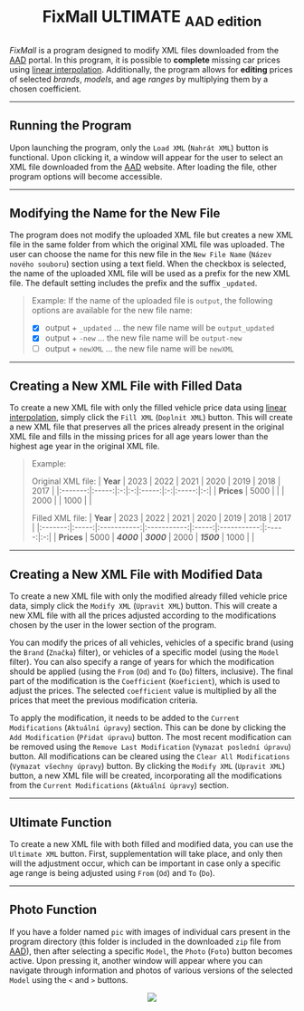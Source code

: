 # <p style="text-align: center;">FixMall ULTIMATE <sub>AAD edition</sub><p>

_FixMall_ is a program designed to modify XML files downloaded from the [AAD](https://www.aad.sk/) portal. In this program, it is possible to __complete__ missing car prices using [linear interpolation](https://en.wikipedia.org/wiki/Linear_interpolation). Additionally, the program allows for __editing__ prices of selected _brands_, _models_, and age _ranges_ by multiplying them by a chosen coefficient.

---

## Running the Program

Upon launching the program, only the `Load XML` (`Nahrát XML`) button is functional. Upon clicking it, a window will appear for the user to select an XML file downloaded from the [AAD](https://www.aad.sk/) website. After loading the file, other program options will become accessible.


---

## Modifying the Name for the New File

The program does not modify the uploaded XML file but creates a new XML file in the same folder from which the original XML file was uploaded. The user can choose the name for this new file in the `New File Name` (`Název nového souboru`) section using a text field. When the checkbox is selected, the name of the uploaded XML file will be used as a prefix for the new XML file. The default setting includes the prefix and the suffix `_updated`.

> Example: If the name of the uploaded file is `output`, the following options are available for the new file name:
> - [x] output + `_updated` ... the new file name will be `output_updated`
> - [x] output + `-new` ... the new file name will be `output-new`
> - [ ] output + `newXML` ... the new file name will be `newXML`

---

## Creating a New XML File with Filled Data

To create a new XML file with only the filled vehicle price data using [linear interpolation](https://en.wikipedia.org/wiki/Linear_interpolation), simply click the `Fill XML` (`Doplnit XML`) button. This will create a new XML file that preserves all the prices already present in the original XML file and fills in the missing prices for all age years lower than the highest age year in the original XML file.

> Example:
>
> Original XML file:
> | **Year** |   2023   | 2022 | 2021 |   2020   | 2019 |   2018   | 2017 |
> |:-------:|:-----:|:-:|:-:|:-----:|:-:|:-----:|:-:|
> | **Prices** | 5000 |   |   | 2000 |   | 1000 |   |
>
> Filled XML file:
> | **Year** |   2023   | 2022 | 2021 |   2020   | 2019 |   2018   | 2017 |
> |:-------:|:-----:|:-----------:|:-----------:|:-----:|:-----------:|:-----:|:-:|
> | **Prices** | 5000 | **_4000_** | **_3000_** | 2000 | **_1500_** | 1000 |   |

---


## Creating a New XML File with Modified Data

To create a new XML file with only the modified already filled vehicle price data, simply click the `Modify XML` (`Upravit XML`) button. This will create a new XML file with all the prices adjusted according to the modifications chosen by the user in the lower section of the program.

You can modify the prices of all vehicles, vehicles of a specific brand (using the `Brand` (`Značka`) filter), or vehicles of a specific model (using the `Model` filter). You can also specify a range of years for which the modification should be applied (using the `From` (`Od`) and `To` (`Do`) filters, inclusive). The final part of the modification is the `Coefficient` (`Koeficient`), which is used to adjust the prices. The selected `coefficient` value is multiplied by all the prices that meet the previous modification criteria.

To apply the modification, it needs to be added to the `Current Modifications` (`Aktuální úpravy`) section. This can be done by clicking the `Add Modification` (`Přidat úpravu`) button. The most recent modification can be removed using the `Remove Last Modification` (`Vymazat poslední úpravu`) button. All modifications can be cleared using the `Clear All Modifications` (`Vymazat všechny úpravy`) button. By clicking the `Modify XML` (`Upravit XML`) button, a new XML file will be created, incorporating all the modifications from the `Current Modifications` (`Aktuální úpravy`) section.

---

## Ultimate Function

To create a new XML file with both filled and modified data, you can use the `Ultimate XML` button. First, supplementation will take place, and only then will the adjustment occur, which can be important in case only a specific age range is being adjusted using `From` (`Od`) and `To` (`Do`).

---

## Photo Function

If you have a folder named `pic` with images of individual cars present in the program directory (this folder is included in the downloaded `zip` file from [AAD](https://www.aad.sk/)), then after selecting a specific `Model`, the `Photo` (`Foto`) button becomes active. Upon pressing it, another window will appear where you can navigate through information and photos of various versions of the selected `Model` using the `<` and `>` buttons.


<p align="center">
  <img src="https://raw.githubusercontent.com/adamriha97/fixmall/main/icon_fixmall.ico" />
</p>
